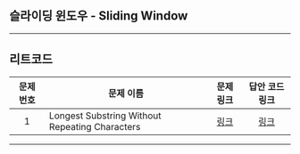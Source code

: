 ## 슬라이딩 윈도우 - Sliding Window
----------
리트코드
----------
| 문제 번호 | 문제 이름 | 문제 링크 | 답안 코드 링크 |
|:-----:|-----------|:--------:|:---:|
|   1   | Longest Substring Without Repeating Characters | [링크](https://leetcode.com/problems/longest-substring-without-repeating-characters/) | [링크](https://github.com/nicky-day/CodingTest/blob/main/src/main/java/org/example/list/leetcode/001-Add_Two_Numbers.kt) |
----------
